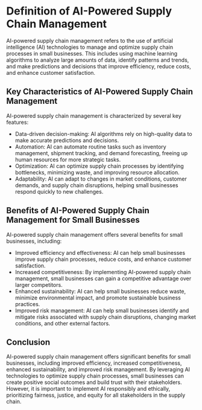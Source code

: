 Definition of AI-Powered Supply Chain Management
=======================================================================================================================

AI-powered supply chain management refers to the use of artificial intelligence (AI) technologies to manage and optimize supply chain processes in small businesses. This includes using machine learning algorithms to analyze large amounts of data, identify patterns and trends, and make predictions and decisions that improve efficiency, reduce costs, and enhance customer satisfaction.

Key Characteristics of AI-Powered Supply Chain Management
---------------------------------------------------------

AI-powered supply chain management is characterized by several key features:

* Data-driven decision-making: AI algorithms rely on high-quality data to make accurate predictions and decisions.
* Automation: AI can automate routine tasks such as inventory management, shipment tracking, and demand forecasting, freeing up human resources for more strategic tasks.
* Optimization: AI can optimize supply chain processes by identifying bottlenecks, minimizing waste, and improving resource allocation.
* Adaptability: AI can adapt to changes in market conditions, customer demands, and supply chain disruptions, helping small businesses respond quickly to new challenges.

Benefits of AI-Powered Supply Chain Management for Small Businesses
-------------------------------------------------------------------

AI-powered supply chain management offers several benefits for small businesses, including:

* Improved efficiency and effectiveness: AI can help small businesses improve supply chain processes, reduce costs, and enhance customer satisfaction.
* Increased competitiveness: By implementing AI-powered supply chain management, small businesses can gain a competitive advantage over larger competitors.
* Enhanced sustainability: AI can help small businesses reduce waste, minimize environmental impact, and promote sustainable business practices.
* Improved risk management: AI can help small businesses identify and mitigate risks associated with supply chain disruptions, changing market conditions, and other external factors.

Conclusion
----------

AI-powered supply chain management offers significant benefits for small businesses, including improved efficiency, increased competitiveness, enhanced sustainability, and improved risk management. By leveraging AI technologies to optimize supply chain processes, small businesses can create positive social outcomes and build trust with their stakeholders. However, it is important to implement AI responsibly and ethically, prioritizing fairness, justice, and equity for all stakeholders in the supply chain.


